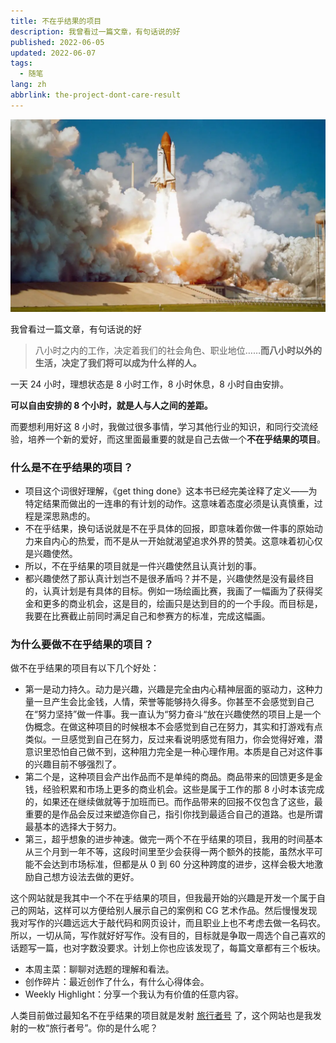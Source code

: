 ```yaml
---
title: 不在乎结果的项目
description: 我曾看过一篇文章，有句话说的好
published: 2022-06-05
updated: 2022-06-07
tags:
  - 随笔
lang: zh
abbrlink: the-project-dont-care-result
---
```


![cover](./_images/不在乎结果的项目-1754476917625.webp)

我曾看过一篇文章，有句话说的好

> 八小时之内的工作，决定着我们的社会角色、职业地位……**而八小时以外的生活，决定了我们将可以成为什么样的人。**

一天 24 小时，理想状态是 8 小时工作，8 小时休息，8 小时自由安排。

**可以自由安排的 8 个小时，就是人与人之间的差距。**

而要想利用好这 8 小时，我做过很多事情，学习其他行业的知识，和同行交流经验，培养一个新的爱好，而这里面最重要的就是自己去做一个**不在乎结果的项目**。

### 什么是不在乎结果的项目？

- 项目这个词很好理解，《get thing done》这本书已经完美诠释了定义——为特定结果而做出的一连串的有计划的动作。这意味着态度必须是认真慎重，过程是深思熟虑的。
- 不在乎结果，换句话说就是不在乎具体的回报，即意味着你做一件事的原始动力来自内心的热爱，而不是从一开始就渴望追求外界的赞美。这意味着初心仅是兴趣使然。
- 所以，不在乎结果的项目就是一件兴趣使然且认真计划的事。
- 都兴趣使然了那认真计划岂不是很矛盾吗？并不是，兴趣使然是没有最终目的，认真计划是有具体的目标。例如一场绘画比赛，我画了一幅画为了获得奖金和更多的商业机会，这是目的，绘画只是达到目的的一个手段。而目标是，我要在比赛截止前同时满足自己和参赛方的标准，完成这幅画。

### 为什么要做不在乎结果的项目？

做不在乎结果的项目有以下几个好处：

- 第一是动力持久。动力是兴趣，兴趣是完全由内心精神层面的驱动力，这种力量一旦产生会比金钱，人情，荣誉等能够持久得多。你甚至不会感觉到自己在“努力坚持”做一件事。我一直认为“努力奋斗“放在兴趣使然的项目上是一个伪概念。在做这种项目的时候根本不会感觉到自己在努力，其实和打游戏有点类似。一旦感觉到自己在努力，反过来看说明感觉有阻力，你会觉得好难，潜意识里恐怕自己做不到，这种阻力完全是一种心理作用。本质是自己对这件事的兴趣目前不够强烈了。
- 第二个是，这种项目会产出作品而不是单纯的商品。商品带来的回馈更多是金钱，经验积累和市场上更多的商业机会。这些是属于工作的那 8 小时本该完成的，如果还在继续做就等于加班而已。而作品带来的回报不仅包含了这些，最重要的是作品会反过来塑造你自己，指引你找到最适合自己的道路。也是所谓最基本的选择大于努力。
- 第三，超乎想象的进步神速。做完一两个不在乎结果的项目，我用的时间基本从三个月到一年不等，这段时间里至少会获得一两个额外的技能，虽然水平可能不会达到市场标准，但都是从 0 到 60 分这种跨度的进步，这样会极大地激励自己想方设法去做的更好。

这个网站就是我其中一个不在乎结果的项目，但我最开始的兴趣是开发一个属于自己的网站，这样可以方便给别人展示自己的案例和 CG 艺术作品。然后慢慢发现我对写作的兴趣远远大于敲代码和网页设计，而且职业上也不考虑去做一名码农。所以，一切从简，写作就好好写作。没有目的，目标就是争取一周选个自己喜欢的话题写一篇，也对字数没要求。计划上你也应该发现了，每篇文章都有三个板块。

- 本周主菜：聊聊对选题的理解和看法。
- 创作碎片：最近创作了什么，有什么心得体会。
- Weekly Highlight：分享一个我认为有价值的任意内容。

人类目前做过最知名不在乎结果的项目就是发射 [旅行者号](https://baike.baidu.com/item/%E6%97%85%E8%A1%8C%E8%80%85%E5%8F%B7%E6%8E%A2%E6%B5%8B%E5%99%A8/713670) 了，这个网站也是我发射的一枚“旅行者号”。你的是什么呢？

